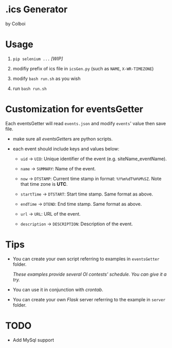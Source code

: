 # .ics Generator

by Colboi

# Usage

1. `pip selenium ...` *[WIP]*

2. modifiy prefix of ics file in `icsGen.py` (such as `NAME`, `X-WR-TIMEZONE`)

3. modify `bash run.sh` as you wish

4. run `bash run.sh`

# Customization for eventsGetter

Each eventsGetter will read `events.json` and modify `events`' value then save file.

- make sure all *eventsGetter*s are python scripts.

- each event should include keys and values below:

  - `uid` -> `UID`: Unique identifier of the event (e.g. siteName_eventName).

  - `name` -> `SUMMARY`: Name of the event.

  - `now` -> `DTSTAMP`: Current time stamp in format: `%Y%m%dT%H%M%SZ`. Note that time zone is **UTC**.

  - `startTime` -> `DTSTART`: Start time stamp. Same format as above.

  - `endTime` -> `DTEND`: End time stamp. Same format as above.
  
  - `url` -> `URL`: URL of the event.

  - `description` -> `DESCRIPTION`: Description of the event.

# Tips

- You can create your own script referring to examples in `eventsGetter` folder.

  *These examples provide several OI contests' schedule. You can give it a try.*

- You can use it in conjunction with *crontab*.

- You can create your own *Flask* server referring to the example in `server` folder.

# TODO

- Add MySql support